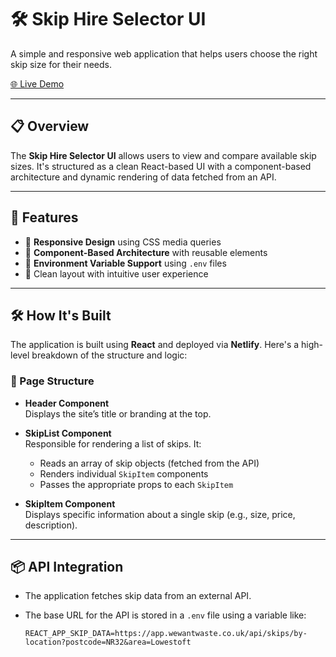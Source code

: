 # 🛠️ Skip Hire Selector UI

A simple and responsive web application that helps users choose the right skip size for their needs.

[🌐 Live Demo](https://skip-hire-selector-ui.netlify.app/)

---

## 📋 Overview

The **Skip Hire Selector UI** allows users to view and compare available skip sizes. It's structured as a clean React-based UI with a component-based architecture and dynamic rendering of data fetched from an API.

---

## 🚀 Features

- 🔹 **Responsive Design** using CSS media queries
- 🔹 **Component-Based Architecture** with reusable elements
- 🔹 **Environment Variable Support** using `.env` files
- 🔹 Clean layout with intuitive user experience

---

## 🛠️ How It's Built

The application is built using **React** and deployed via **Netlify**. Here's a high-level breakdown of the structure and logic:

### 🧱 Page Structure

- **Header Component**  
  Displays the site’s title or branding at the top.

- **SkipList Component**  
  Responsible for rendering a list of skips. It:
  - Reads an array of skip objects (fetched from the API)
  - Renders individual `SkipItem` components
  - Passes the appropriate props to each `SkipItem`

- **SkipItem Component**  
  Displays specific information about a single skip (e.g., size, price, description).

---

## 📦 API Integration

- The application fetches skip data from an external API.
- The base URL for the API is stored in a `.env` file using a variable like:

  ```env
  REACT_APP_SKIP_DATA=https://app.wewantwaste.co.uk/api/skips/by-location?postcode=NR32&area=Lowestoft


